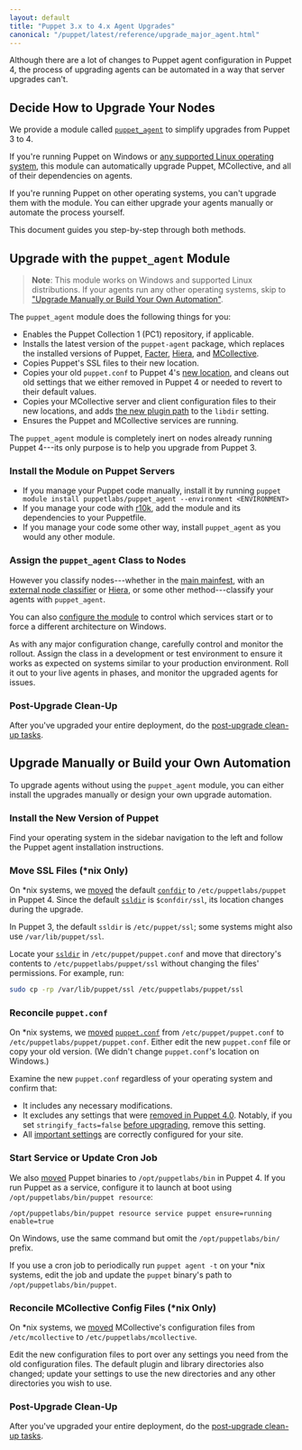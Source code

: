 ```yaml
---
layout: default
title: "Puppet 3.x to 4.x Agent Upgrades"
canonical: "/puppet/latest/reference/upgrade_major_agent.html"
---
```


[Hiera]: /hiera/
[MCollective]: /mcollective/
[puppet_agent]: https://forge.puppetlabs.com/puppetlabs/puppet_agent
[moved]: ./whered_it_go.html
[facter]: /facter/

Although there are a lot of changes to Puppet agent configuration in Puppet 4, the process of upgrading agents can be automated in a way that server upgrades can't.

## Decide How to Upgrade Your Nodes

We provide a module called [`puppet_agent`][puppet_agent] to simplify upgrades from Puppet 3 to 4.

If you're running Puppet on Windows or [any supported Linux operating system](./system_requirements.html#platforms-with-packages), this module can automatically upgrade Puppet, MCollective, and all of their dependencies on agents.

If you're running Puppet on other operating systems, you can't upgrade them with the module. You can either upgrade your agents manually or automate the process yourself.

This document guides you step-by-step through both methods.

## Upgrade with the `puppet_agent` Module

> **Note**: This module works on Windows and supported Linux distributions. If your agents run any other operating systems, skip to ["Upgrade Manually or Build Your Own Automation"](#upgrade-manually-or-build-your-own-automation).

The `puppet_agent` module does the following things for you:

- Enables the Puppet Collection 1 (PC1) repository, if applicable.
- Installs the latest version of the `puppet-agent` package, which replaces the installed versions of Puppet, [Facter][], [Hiera][], and [MCollective][].
- Copies Puppet's SSL files to their new location.
- Copies your old `puppet.conf` to Puppet 4's [new location][moved], and cleans out old settings that we either removed in Puppet 4 or needed to revert to their default values.
- Copies your MCollective server and client configuration files to their new locations, and adds [the new plugin path](/mcollective/deploy/plugins.html) to the `libdir` setting.
- Ensures the Puppet and MCollective services are running.

The `puppet_agent`  module is completely inert on nodes already running Puppet 4---its only purpose is to help you upgrade from Puppet 3.

### Install the Module on Puppet Servers

* If you manage your Puppet code manually, install it by running `puppet module install puppetlabs/puppet_agent --environment <ENVIRONMENT>`
* If you manage your code with [r10k](/pe/latest/r10k.html), add the module and its dependencies to your Puppetfile.
* If you manage your code some other way, install `puppet_agent` as you would any other module.

### Assign the `puppet_agent` Class to Nodes

However you classify nodes---whether in the [main mainfest](./dirs_manifest.html), with an [external node classifier](/guides/external_nodes.html) or [Hiera][], or some other  method---classify your agents with `puppet_agent`.

You can also [configure the module](https://forge.puppetlabs.com/puppetlabs/puppet_agent/readme#usage) to control which services start or to force a different architecture on Windows.

As with any major configuration change, carefully control and monitor the rollout. Assign the class in a development or test environment to ensure it works as expected on systems similar to your production environment. Roll it out to your live agents in phases, and monitor the upgraded agents for issues.

### Post-Upgrade Clean-Up

After you've upgraded your entire deployment, do the [post-upgrade clean-up tasks](./upgrade_major_post.html).

## Upgrade Manually or Build your Own Automation

To upgrade agents without using the `puppet_agent` module, you can either install the upgrades manually or design your own upgrade automation.

### Install the New Version of Puppet

Find your operating system in the sidebar navigation to the left and follow the Puppet agent installation instructions.

### Move SSL Files (\*nix Only)

On \*nix systems, we [moved][] the default [`confdir`](./dirs_confdir.html) to `/etc/puppetlabs/puppet` in Puppet 4. Since the default [`ssldir`](./dirs_ssldir.html) is `$confdir/ssl`, its location changes during the upgrade.

In Puppet 3, the default `ssldir` is `/etc/puppet/ssl`; some systems might also use  `/var/lib/puppet/ssl`.

Locate your [`ssldir`](./dirs_ssldir.html) in `/etc/puppet/puppet.conf` and move that directory's contents to `/etc/puppetlabs/puppet/ssl` without changing the files' permissions. For example, run:

~~~ bash
sudo cp -rp /var/lib/puppet/ssl /etc/puppetlabs/puppet/ssl
~~~

### Reconcile `puppet.conf`

On \*nix systems, we [moved][] [`puppet.conf`](./config_file_main.html) from `/etc/puppet/puppet.conf` to `/etc/puppetlabs/puppet/puppet.conf`. Either edit the new `puppet.conf` file or copy your old version. (We didn't change `puppet.conf`'s location on Windows.)

Examine the new `puppet.conf` regardless of your operating system and confirm that:

* It includes any necessary modifications.
* It excludes any settings that were [removed in Puppet 4.0](/puppet/3.8/reference/deprecated_settings.html). Notably, if you set `stringify_facts=false` [before upgrading](./upgrade_major_pre.html), remove this setting.
* All [important settings](./config_important_settings.html#settings-for-puppet-master-servers) are correctly configured for your site.

### Start Service or Update Cron Job

We also [moved][] Puppet binaries to `/opt/puppetlabs/bin` in Puppet 4. If you run Puppet as a service, configure it to launch at boot using `/opt/puppetlabs/bin/puppet resource`:

`/opt/puppetlabs/bin/puppet resource service puppet ensure=running enable=true`

On Windows, use the same command but omit the `/opt/puppetlabs/bin/` prefix.

If you use a cron job to periodically run `puppet agent -t` on your \*nix systems, edit the job and update the `puppet` binary's path to `/opt/puppetlabs/bin/puppet`.

### Reconcile MCollective Config Files (\*nix Only)

On \*nix systems, we [moved][] MCollective's configuration files from `/etc/mcollective` to `/etc/puppetlabs/mcollective`.

Edit the new configuration files to port over any settings you need from the old configuration files. The default plugin and library directories also changed; update your settings to use the new directories and any other directories you wish to use.

### Post-Upgrade Clean-Up

After you've upgraded your entire deployment, do the [post-upgrade clean-up tasks](./upgrade_major_post.html).
